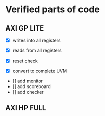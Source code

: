 # Verified parts of code

## AXI GP LITE

- [x] writes into all registers
- [x] reads from all registers
- [x] reset check

- [x] convert to complete UVM
- [] add monitor
- [] add scoreboard
- [] add checker
## AXI HP FULL
